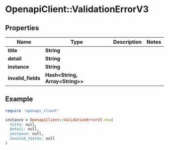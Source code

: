 # OpenapiClient::ValidationErrorV3

## Properties

| Name | Type | Description | Notes |
| ---- | ---- | ----------- | ----- |
| **title** | **String** |  |  |
| **detail** | **String** |  |  |
| **instance** | **String** |  |  |
| **invalid_fields** | **Hash&lt;String, Array&lt;String&gt;&gt;** |  |  |

## Example

```ruby
require 'openapi_client'

instance = OpenapiClient::ValidationErrorV3.new(
  title: null,
  detail: null,
  instance: null,
  invalid_fields: null
)
```

